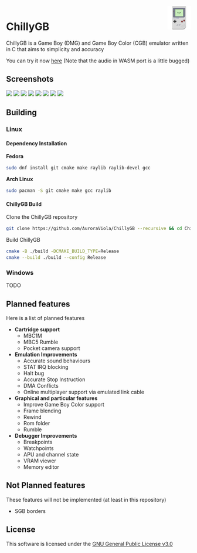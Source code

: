 <img src="res/icons/ChillyGB.svg" alt="logo" title="ChillyGB" align="right" height="64px" />

# ChillyGB

ChillyGB is a Game Boy (DMG) and Game Boy Color (CGB) emulator written in C that aims to simplicity and accuracy

You can try it now [here](https://chillygb.arci.me) (Note that the audio in WASM port is a little bugged)

## Screenshots

<a><img src="https://github.com/user-attachments/assets/fc0cefd5-0471-4fe1-8094-4e0eb3a62c69" width="24.25%"/></a>
<a><img src="https://github.com/user-attachments/assets/08582981-7ebc-43d6-8062-c1875530edc5" width="24.25%"/></a>
<a><img src="https://github.com/user-attachments/assets/396220db-a16d-4cd9-bfab-f00d0c73d651" width="24.25%"/></a>
<a><img src="https://github.com/user-attachments/assets/a9933d2c-0f7a-43c9-90c3-0dad71591d75" width="24.25%"/></a>
<a><img src="https://github.com/user-attachments/assets/52486c65-411b-47d4-9e90-80a797080feb" width="24.25%"/></a>
<a><img src="https://github.com/user-attachments/assets/1d16d7a2-b4e2-4c41-ba9e-7f8b267d3a89" width="24.25%"/></a>
<a><img src="https://github.com/user-attachments/assets/597f0adb-b9a2-4703-9ca7-d61644ab40d3" width="24.25%"/></a>
<a><img src="https://github.com/user-attachments/assets/5c182dfd-0f7d-4cfb-b299-af0314bbc167" width="24.25%"/></a>

## Building

### Linux

#### Dependency Installation
**Fedora**
```bash
sudo dnf install git cmake make raylib raylib-devel gcc
```
**Arch Linux**
```bash
sudo pacman -S git cmake make gcc raylib
```

#### ChillyGB Build

Clone the ChillyGB repository
```bash
git clone https://github.com/AuroraViola/ChillyGB --recursive && cd ChillyGB
```
Build ChillyGB
```bash
cmake -B ./build -DCMAKE_BUILD_TYPE=Release
cmake --build ./build --config Release
```

### Windows

TODO

## Planned features

Here is a list of planned features

* **Cartridge support**
  * MBC1M
  * MBC5 Rumble
  * Pocket camera support
* **Emulation Improvements**
  * Accurate sound behaviours
  * STAT IRQ blocking
  * Halt bug
  * Accurate Stop Instruction
  * DMA Conflicts
  * Online multiplayer support via emulated link cable
* **Graphical and particular features**
  * Improve Game Boy Color support
  * Frame blending
  * Rewind
  * Rom folder
  * Rumble
* **Debugger Improvements**
  * Breakpoints
  * Watchpoints
  * APU and channel state
  * VRAM viewer
  * Memory editor

## Not Planned features

These features will not be implemented (at least in this repository)

* SGB borders

## License

This software is licensed under the [GNU General Public License v3.0](https://github.com/AuroraViola/ChillyGB/blob/main/LICENSE.md)